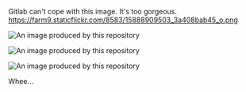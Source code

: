 Gitlab can't cope with this image. It's too gorgeous.
https://farm9.staticflickr.com/8583/15888909503_3a408bab45_o.png

![An image produced by this repository](https://farm9.staticflickr.com/8652/16402242997_0e8a04f213_o.png)

![An image produced by this repository](https://farm9.staticflickr.com/8567/16588721576_bcd1ace6b4_o.png)

![An image produced by this repository](https://farm9.staticflickr.com/8646/16481274067_c77e3d6224_o.png)

Whee...
